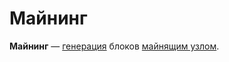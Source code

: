 # Майнинг

**Майнинг** — [генерация](/blockchain/block/block-generation.md) блоков [майнящим узлом](/blockchain/mining/mining-node.md).
